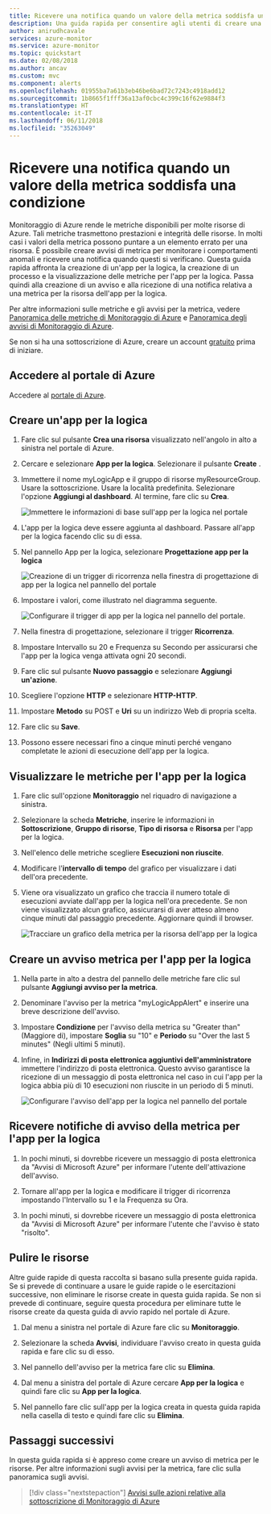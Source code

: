 ```yaml
---
title: Ricevere una notifica quando un valore della metrica soddisfa una condizione
description: Una guida rapida per consentire agli utenti di creare una metrica per un'app per la logica
author: anirudhcavale
services: azure-monitor
ms.service: azure-monitor
ms.topic: quickstart
ms.date: 02/08/2018
ms.author: ancav
ms.custom: mvc
ms.component: alerts
ms.openlocfilehash: 01955ba7a61b3eb46be6bad72c7243c4918add12
ms.sourcegitcommit: 1b8665f1fff36a13af0cbc4c399c16f62e9884f3
ms.translationtype: HT
ms.contentlocale: it-IT
ms.lasthandoff: 06/11/2018
ms.locfileid: "35263049"
---
```

# <a name="receive-a-notification-when-a-metric-value-meets-a-condition"></a>Ricevere una notifica quando un valore della metrica soddisfa una condizione

Monitoraggio di Azure rende le metriche disponibili per molte risorse di Azure. Tali metriche trasmettono prestazioni e integrità delle risorse. In molti casi i valori della metrica possono puntare a un elemento errato per una risorsa. È possibile creare avvisi di metrica per monitorare i comportamenti anomali e ricevere una notifica quando questi si verificano. Questa guida rapida affronta la creazione di un'app per la logica, la creazione di un processo e la visualizzazione delle metriche per l'app per la logica. Passa quindi alla creazione di un avviso e alla ricezione di una notifica relativa a una metrica per la risorsa dell'app per la logica.

Per altre informazioni sulle metriche e gli avvisi per la metrica, vedere [Panoramica delle metriche di Monitoraggio di Azure](./monitoring-overview-metrics.md) e [Panoramica degli avvisi di Monitoraggio di Azure](./monitoring-overview-alerts.md). 

Se non si ha una sottoscrizione di Azure, creare un account [gratuito](https://azure.microsoft.com/free/) prima di iniziare.

## <a name="sign-in-to-the-azure-portal"></a>Accedere al portale di Azure

Accedere al [portale di Azure](https://portal.azure.com/).

## <a name="create-a-logic-app"></a>Creare un'app per la logica

1. Fare clic sul pulsante **Crea una risorsa** visualizzato nell'angolo in alto a sinistra nel portale di Azure.

2. Cercare e selezionare **App per la logica**. Selezionare il pulsante **Create** .

3. Immettere il nome myLogicApp e il gruppo di risorse myResourceGroup. Usare la sottoscrizione.  Usare la località predefinita. Selezionare l'opzione **Aggiungi al dashboard**.  Al termine, fare clic su **Crea**. 

    ![Immettere le informazioni di base sull'app per la logica nel portale](./media/monitor-quick-resource-metric-alert-portal/create-logic-app-portal.png)  


4. L'app per la logica deve essere aggiunta al dashboard. Passare all'app per la logica facendo clic su di essa.

5. Nel pannello App per la logica, selezionare **Progettazione app per la logica**

     ![Creazione di un trigger di ricorrenza nella finestra di progettazione di app per la logica nel pannello del portale](./media/monitor-quick-resource-metric-alert-portal/logic-app-designer.png)  

6. Impostare i valori, come illustrato nel diagramma seguente.

    ![Configurare il trigger di app per la logica nel pannello del portale](./media/monitor-quick-resource-metric-alert-portal/create-logic-app-triggers.png). 

7. Nella finestra di progettazione, selezionare il trigger **Ricorrenza**.

8. Impostare Intervallo su 20 e Frequenza su Secondo per assicurarsi che l'app per la logica venga attivata ogni 20 secondi.

9. Fare clic sul pulsante **Nuovo passaggio** e selezionare **Aggiungi un'azione**.

10. Scegliere l'opzione **HTTP** e selezionare **HTTP-HTTP**.

11. Impostare **Metodo** su POST e **Uri** su un indirizzo Web di propria scelta.

12. Fare clic su **Save**.

13. Possono essere necessari fino a cinque minuti perché vengano completate le azioni di esecuzione dell'app per la logica.  

## <a name="view-metrics-for-your-logic-app"></a>Visualizzare le metriche per l'app per la logica

1. Fare clic sull'opzione **Monitoraggio** nel riquadro di navigazione a sinistra.

2. Selezionare la scheda **Metriche**, inserire le informazioni in **Sottoscrizione**, **Gruppo di risorse**, **Tipo di risorsa** e **Risorsa** per l'app per la logica.

3. Nell'elenco delle metriche scegliere **Esecuzioni non riuscite**.

4. Modificare l'**intervallo di tempo** del grafico per visualizzare i dati dell'ora precedente.

5. Viene ora visualizzato un grafico che traccia il numero totale di esecuzioni avviate dall'app per la logica nell'ora precedente. Se non viene visualizzato alcun grafico, assicurarsi di aver atteso almeno cinque minuti dal passaggio precedente. Aggiornare quindi il browser. 

    ![Tracciare un grafico della metrica per la risorsa dell'app per la logica](./media/monitor-quick-resource-metric-alert-portal/logic-app-metric-chart.png)

## <a name="create-a-metric-alert-for-your-logic-app"></a>Creare un avviso metrica per l'app per la logica

1.  Nella parte in alto a destra del pannello delle metriche fare clic sul pulsante **Aggiungi avviso per la metrica**.

2. Denominare l'avviso per la metrica "myLogicAppAlert" e inserire una breve descrizione dell'avviso.

3. Impostare **Condizione** per l'avviso della metrica su "Greater than" (Maggiore di), impostare **Soglia** su "10" e **Periodo** su "Over the last 5 minutes" (Negli ultimi 5 minuti).

4. Infine, in **Indirizzi di posta elettronica aggiuntivi dell'amministratore** immettere l'indirizzo di posta elettronica. Questo avviso garantisce la ricezione di un messaggio di posta elettronica nel caso in cui l'app per la logica abbia più di 10 esecuzioni non riuscite in un periodo di 5 minuti.

    ![Configurare l'avviso dell'app per la logica nel pannello del portale](./media/monitor-quick-resource-metric-alert-portal/logic-app-metrics-alert-portal.png)

## <a name="receive-metric-alert-notifications-for-your-logic-app"></a>Ricevere notifiche di avviso della metrica per l'app per la logica
1. In pochi minuti, si dovrebbe ricevere un messaggio di posta elettronica da "Avvisi di Microsoft Azure" per informare l'utente dell'attivazione dell'avviso.

2. Tornare all'app per la logica e modificare il trigger di ricorrenza impostando l'Intervallo su 1 e la Frequenza su Ora.

3. In pochi minuti, si dovrebbe ricevere un messaggio di posta elettronica da "Avvisi di Microsoft Azure" per informare l'utente che l'avviso è stato "risolto".

## <a name="clean-up-resources"></a>Pulire le risorse

Altre guide rapide di questa raccolta si basano sulla presente guida rapida. Se si prevede di continuare a usare le guide rapide o le esercitazioni successive, non eliminare le risorse create in questa guida rapida. Se non si prevede di continuare, seguire questa procedura per eliminare tutte le risorse create da questa guida di avvio rapido nel portale di Azure.

1. Dal menu a sinistra nel portale di Azure fare clic su **Monitoraggio**.

2. Selezionare la scheda **Avvisi**, individuare l'avviso creato in questa guida rapida e fare clic su di esso.

3. Nel pannello dell'avviso per la metrica fare clic su **Elimina**.

4. Dal menu a sinistra del portale di Azure cercare **App per la logica** e quindi fare clic su **App per la logica**.

5. Nel pannello fare clic sull'app per la logica creata in questa guida rapida nella casella di testo e quindi fare clic su **Elimina**.

## <a name="next-steps"></a>Passaggi successivi

In questa guida rapida si è appreso come creare un avviso di metrica per le risorse. Per altre informazioni sugli avvisi per la metrica, fare clic sulla panoramica sugli avvisi.

> [!div class="nextstepaction"]
> [Avvisi sulle azioni relative alla sottoscrizione di Monitoraggio di Azure](./monitor-quick-audit-notify-action-in-subscription.md )

